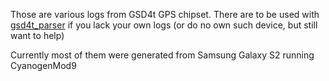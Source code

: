 Those are various logs from GSD4t GPS chipset.  There are to be used with <A
HREF="https://github.com/mnalis/gsd4t_parser">gsd4t_parser</A> if you lack
your own logs (or do no own such device, but still want to help)

Currently most of them were generated from Samsung Galaxy S2 running CyanogenMod9
